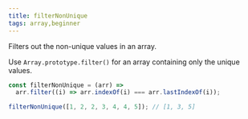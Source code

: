 ```yaml
---
title: filterNonUnique
tags: array,beginner
---
```


Filters out the non-unique values in an array.

Use `Array.prototype.filter()` for an array containing only the unique values.

```js
const filterNonUnique = (arr) =>
  arr.filter((i) => arr.indexOf(i) === arr.lastIndexOf(i));
```

```js
filterNonUnique([1, 2, 2, 3, 4, 4, 5]); // [1, 3, 5]
```
